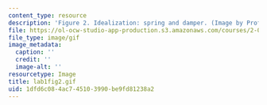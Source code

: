 ```yaml
---
content_type: resource
description: 'Figure 2. Idealization: spring and damper. (Image by Prof. Trumper.)'
file: https://ol-ocw-studio-app-production.s3.amazonaws.com/courses/2-003-modeling-dynamics-and-control-i-spring-2005/1dfd6c084ac745103990be9fd81238a2_lab1fig2.gif
file_type: image/gif
image_metadata:
  caption: ''
  credit: ''
  image-alt: ''
resourcetype: Image
title: lab1fig2.gif
uid: 1dfd6c08-4ac7-4510-3990-be9fd81238a2
---
```

